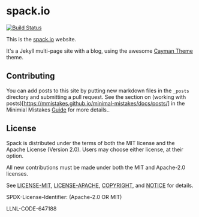 # spack.io

[![Build Status](https://travis-ci.com/spack/spack.io.svg?branch=master)](https://travis-ci.com/spack/spack.io)

This is the [spack.io](https://spack.io) website.

It's a Jekyll multi-page site with a blog, using the awesome
[Cayman Theme](https://mmistakes.github.io/minimal-mistakes/) theme.

## Contributing

You can add posts to this site by putting new markdown files in the
`_posts` directory and submitting a pull request.  See the section on
(working with
posts)[https://mmistakes.github.io/minimal-mistakes/docs/posts/] in the
Minimial Mistakes
[Guide](https://mmistakes.github.io/minimal-mistakes/docs/quick-start-guide/)
for more details..

## License

Spack is distributed under the terms of both the MIT license and the
Apache License (Version 2.0). Users may choose either license, at their
option.

All new contributions must be made under both the MIT and Apache-2.0
licenses.

See [LICENSE-MIT](https://github.com/spack/spack-bibliography/blob/master/LICENSE-MIT),
[LICENSE-APACHE](https://github.com/spack/spack-bibliography/blob/master/LICENSE-APACHE),
[COPYRIGHT](https://github.com/spack/spack-bibliography/blob/master/COPYRIGHT), and
[NOTICE](https://github.com/spack/spack-bibliography/blob/master/NOTICE) for details.

SPDX-License-Identifier: (Apache-2.0 OR MIT)

LLNL-CODE-647188
